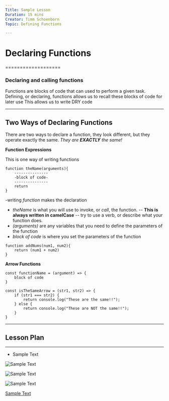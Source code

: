 ```yaml
---
Title: Sample Lesson
Duration: 15 mins
Creator: Timm Schoenborn
Topic: Defining Functions

---
```


# Declaring Functions
===================

### Declaring and calling functions

Functions are blocks of code that can used to perform a given task.
Defining, or declaring, functions allows us to recall these blocks of code for later use
This allows us to write DRY code


----------
## Two Ways of Declaring Functions

There are two ways to declare a function, they look different, but they operate exactly the same. _They are __EXACTLY__ the same!_

__Function Expressions__

This is one way of writing functions
```
function theName(arguments){
	---------------
	-block of code-
	---------------
	return
}
```
-writing _function_ makes the declaration
- _theName_ is what you will use to invoke, or _call_, the function. 
-- __This is always written in camelCase__
-- try to use a verb, or describe what your function does.
- _(arguments)_ are any variables that you need to define the parameters of the function
- _block of code_ is where you set the parameters of the function

```
function addNums(num1, num2){
	return (num1 + num2) 
}
```

__Arrow Functions__

```
const functionName = (argument) => {
	block of code
}
```

```
const isTheSameArrow = (str1, str2) => {
	if (str1 === str2) {
		return console.log("These are the same!!");
	} else {
		return console.log("These are NOT the same!!");
	}
}
```

----------


## Lesson Plan
-------------

- Sample Text


![Sample Text](link "link description")

![Sample Text](link "link description")

![Sample Text](link "link description")


[Sample Text](link "link description")
